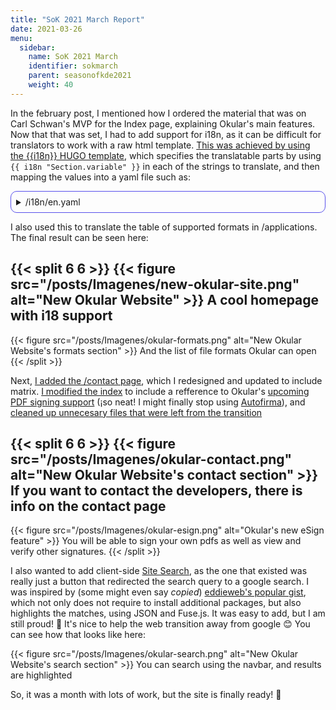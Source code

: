 ```yaml
---
title: "SoK 2021 March Report"
date: 2021-03-26
menu:
  sidebar:
    name: SoK 2021 March
    identifier: sokmarch
    parent: seasonofkde2021
    weight: 40
---
```


In the february post, I mentioned how I ordered the material that was on Carl Schwan's MVP for the Index page, explaining Okular's main features. Now that that was set, I had to add support for i18n, as it can be difficult for translators to work with a raw html template. [This was achieved by using the {{i18n}} HUGO template](https://invent.kde.org/carlschwan/okular-kde-org/-/commit/a042f38d0fe1d781860a0056721e66349393b997), which specifies the translatable parts by using `{{ i18n "Section.variable" }}` in each of the strings to translate, and then mapping the values into a yaml file such as:

<details>
<summary>/i18n/en.yaml</summary>
{{< highlight yaml >}}
#Name of the translatable section
Section.variable:
    other: "English translation for variable"
Section.othervariable:
    other: "English translation for othervariable"
Section.yetanothervariable:
    other: "English translation for yetanothervariable"
{{< /highlight >}}
</details>

I also used this to translate the table of supported formats in /applications. The final result can be seen here:

{{< split 6 6 >}}
{{< figure src="/posts/Imagenes/new-okular-site.png" alt="New Okular Website" >}}
A cool homepage with i18 support
---
{{< figure src="/posts/Imagenes/okular-formats.png" alt="New Okular Website's formats section" >}}
And the list of file formats Okular can open
{{< /split >}}

Next, [I added the /contact page](https://invent.kde.org/carlschwan/okular-kde-org/-/commit/0e7989a171c36f2d7d0b32332a43a490a27ccf59), which I redesigned and updated to include matrix. [I modified the index](https://invent.kde.org/carlschwan/okular-kde-org/-/commit/1795c0da36113ee0219a69d66bfce1595218f94c) to include a refference to Okular's [upcoming PDF signing support](https://invent.kde.org/graphics/okular/-/merge_requests/296) (¡so neat! I might finally stop using [Autofirma](https://github.com/ctt-gob-es/clienteafirma)), and [cleaned up unnecesary files that were left from the transition](https://invent.kde.org/carlschwan/okular-kde-org/-/commit/9cab0470f744252ecff9ef9721f71de084167dfb)

{{< split 6 6 >}}
{{< figure src="/posts/Imagenes/okular-contact.png" alt="New Okular Website's contact section" >}}
If you want to contact the developers, there is info on the contact page
---
{{< figure src="/posts/Imagenes/okular-esign.png" alt="Okular's new eSign feature" >}}
You will be able to sign your own pdfs as well as view and verify other signatures.
{{< /split >}}

I also wanted to add client-side [Site Search](https://invent.kde.org/carlschwan/okular-kde-org/-/commit/05ce2a78d2b77d4e4e4e19e64a7e3601856095bf), as the one that existed was really just a button that redirected the search query to a google search. I was inspired by (some might even say *copied*) [eddieweb's popular gist](https://gist.github.com/eddiewebb/735feb48f50f0ddd65ae5606a1cb41ae), which not only does not require to install additional packages, but also highlights the matches, using JSON and Fuse.js. It was easy to add, but I am still proud! 🤩 It's nice to help the web transition away from google 😊 You can see how that looks like here:

{{< figure src="/posts/Imagenes/okular-search.png" alt="New Okular Website's search section" >}}
You can search using the navbar, and results are highlighted

So, it was a month with lots of work, but the site is finally ready! 🥳

<style>
details {
    border: 1px solid #5850ec;
    border-radius: 10px;
    padding: .5rem .5rem 0;
}

summary {
    margin: -.5rem -.5rem 0;
    padding: .5rem;
}

summary:hover {
    font-weight: bold;
}

details[open] {
    padding: .5rem;
}

details[open] summary {
    border-bottom: 1px solid #aaa;
    margin-bottom: .5rem;
    font-weight: bold;
}
</style>
